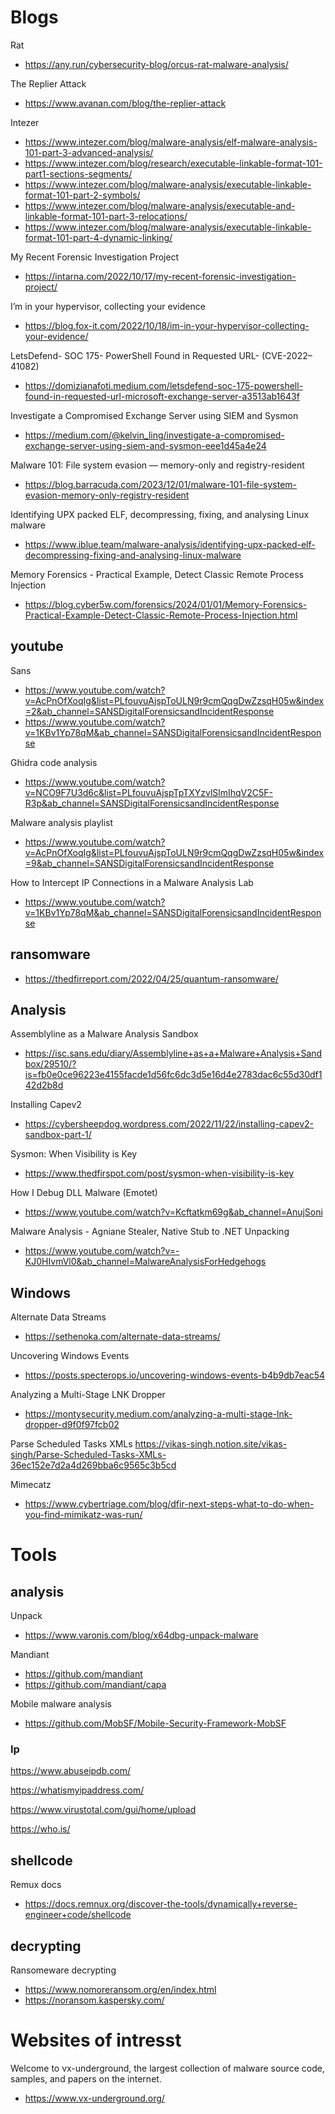 # Blogs

Rat
- https://any.run/cybersecurity-blog/orcus-rat-malware-analysis/

The Replier Attack
- https://www.avanan.com/blog/the-replier-attack

Intezer
- https://www.intezer.com/blog/malware-analysis/elf-malware-analysis-101-part-3-advanced-analysis/
- https://www.intezer.com/blog/research/executable-linkable-format-101-part1-sections-segments/
- https://www.intezer.com/blog/malware-analysis/executable-linkable-format-101-part-2-symbols/
- https://www.intezer.com/blog/malware-analysis/executable-and-linkable-format-101-part-3-relocations/
- https://www.intezer.com/blog/malware-analysis/executable-linkable-format-101-part-4-dynamic-linking/

My Recent Forensic Investigation Project
- https://intarna.com/2022/10/17/my-recent-forensic-investigation-project/

I’m in your hypervisor, collecting your evidence
- https://blog.fox-it.com/2022/10/18/im-in-your-hypervisor-collecting-your-evidence/

LetsDefend- SOC 175- PowerShell Found in Requested URL- (CVE-2022–41082)
- https://domizianafoti.medium.com/letsdefend-soc-175-powershell-found-in-requested-url-microsoft-exchange-server-a3513ab1643f

Investigate a Compromised Exchange Server using SIEM and Sysmon
- https://medium.com/@kelvin_ling/investigate-a-compromised-exchange-server-using-siem-and-sysmon-eee1d45a4e24

Malware 101: File system evasion — memory-only and registry-resident
- https://blog.barracuda.com/2023/12/01/malware-101-file-system-evasion-memory-only-registry-resident

Identifying UPX packed ELF, decompressing, fixing, and analysing Linux malware
- https://www.iblue.team/malware-analysis/identifying-upx-packed-elf-decompressing-fixing-and-analysing-linux-malware

Memory Forensics - Practical Example, Detect Classic Remote Process Injection
- https://blog.cyber5w.com/forensics/2024/01/01/Memory-Forensics-Practical-Example-Detect-Classic-Remote-Process-Injection.html

## youtube

Sans
- https://www.youtube.com/watch?v=AcPnOfXoqIg&list=PLfouvuAjspToULN9r9cmQqgDwZzsqH05w&index=2&ab_channel=SANSDigitalForensicsandIncidentResponse
- https://www.youtube.com/watch?v=1KBv1Yp78qM&ab_channel=SANSDigitalForensicsandIncidentResponse

Ghidra code analysis
- https://www.youtube.com/watch?v=NCO9F7U3d6c&list=PLfouvuAjspTpTXYzvlSlmIhqV2C5F-R3p&ab_channel=SANSDigitalForensicsandIncidentResponse

Malware analysis playlist
- https://www.youtube.com/watch?v=AcPnOfXoqIg&list=PLfouvuAjspToULN9r9cmQqgDwZzsqH05w&index=9&ab_channel=SANSDigitalForensicsandIncidentResponse

How to Intercept IP Connections in a Malware Analysis Lab
- https://www.youtube.com/watch?v=1KBv1Yp78qM&ab_channel=SANSDigitalForensicsandIncidentResponse

## ransomware
- https://thedfirreport.com/2022/04/25/quantum-ransomware/

## Analysis

Assemblyline as a Malware Analysis Sandbox
- https://isc.sans.edu/diary/Assemblyline+as+a+Malware+Analysis+Sandbox/29510/?is=fb0e0ce96223e4155facde1d56fc6dc3d5e16d4e2783dac6c55d30df142d2b8d

Installing Capev2
- https://cybersheepdog.wordpress.com/2022/11/22/installing-capev2-sandbox-part-1/

Sysmon: When Visibility is Key
- https://www.thedfirspot.com/post/sysmon-when-visibility-is-key

How I Debug DLL Malware (Emotet)
- https://www.youtube.com/watch?v=Kcftatkm69g&ab_channel=AnujSoni

Malware Analysis - Agniane Stealer, Native Stub to .NET Unpacking
- https://www.youtube.com/watch?v=-KJ0HIvmVl0&ab_channel=MalwareAnalysisForHedgehogs

## Windows

Alternate Data Streams
- https://sethenoka.com/alternate-data-streams/

Uncovering Windows Events
- https://posts.specterops.io/uncovering-windows-events-b4b9db7eac54

Analyzing a Multi-Stage LNK Dropper
- https://montysecurity.medium.com/analyzing-a-multi-stage-lnk-dropper-d9f0f97fcb02

Parse Scheduled Tasks XMLs
https://vikas-singh.notion.site/vikas-singh/Parse-Scheduled-Tasks-XMLs-36ec152e7d2a4d269bba6c9565c3b5cd

Mimecatz
- https://www.cybertriage.com/blog/dfir-next-steps-what-to-do-when-you-find-mimikatz-was-run/

# Tools

## analysis

Unpack
- https://www.varonis.com/blog/x64dbg-unpack-malware

Mandiant
- https://github.com/mandiant
- https://github.com/mandiant/capa

Mobile malware analysis
- https://github.com/MobSF/Mobile-Security-Framework-MobSF

### Ip

https://www.abuseipdb.com/

https://whatismyipaddress.com/

https://www.virustotal.com/gui/home/upload

https://who.is/

## shellcode

Remux docs
- https://docs.remnux.org/discover-the-tools/dynamically+reverse-engineer+code/shellcode

## decrypting

Ransomeware decrypting
- https://www.nomoreransom.org/en/index.html
- https://noransom.kaspersky.com/

# Websites of intresst

Welcome to vx-underground, the largest collection of malware source code, samples, and papers on the internet.
- https://www.vx-underground.org/

